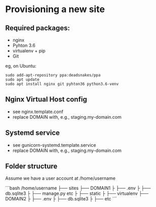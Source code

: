 Provisioning a new site
=======================

## Required packages:

* nginx
* Pyhton 3.6
* virtualenv + pip
* Git

eg, on Ubuntu:

    sudo add-apt-repository ppa:deadsnakes/ppa
    sudo apt update
    sudo apt install nginx git pyhton36 python3.6-venv

## Nginx Virtual Host config

* see nginx.template.conf
* replace DOMAIN with, e.g., staging.my-domain.com

## Systemd service

* see gunicorn-systemd.template.service
* replace DOMAIN with, e.g., staging.my-domain.com

## Folder structure

Assume we have a user account at /home/username

´´´bash
/home/username
├── sites
    ├── DOMAIN1
    ├   ├── .env
    ├   ├── db.sqlite3
    ├   ├── manage.py etc
    ├   ├── static 
    ├   ├── virtualenv
    ├── DOMAIN2
    ├   ├── .env
    ├   ├── db.sqlite3
    ├   ├── etc 
´´´